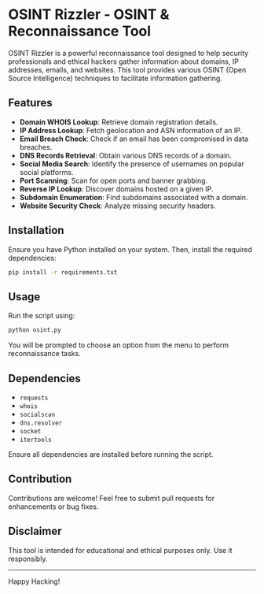 # OSINT Rizzler - OSINT & Reconnaissance Tool

OSINT Rizzler is a powerful reconnaissance tool designed to help security professionals and ethical hackers gather information about domains, IP addresses, emails, and websites. This tool provides various OSINT (Open Source Intelligence) techniques to facilitate information gathering.

## Features
- **Domain WHOIS Lookup**: Retrieve domain registration details.
- **IP Address Lookup**: Fetch geolocation and ASN information of an IP.
- **Email Breach Check**: Check if an email has been compromised in data breaches.
- **DNS Records Retrieval**: Obtain various DNS records of a domain.
- **Social Media Search**: Identify the presence of usernames on popular social platforms.
- **Port Scanning**: Scan for open ports and banner grabbing.
- **Reverse IP Lookup**: Discover domains hosted on a given IP.
- **Subdomain Enumeration**: Find subdomains associated with a domain.
- **Website Security Check**: Analyze missing security headers.

## Installation
Ensure you have Python installed on your system. Then, install the required dependencies:

```bash
pip install -r requirements.txt
```

## Usage
Run the script using:

```bash
python osint.py
```

You will be prompted to choose an option from the menu to perform reconnaissance tasks.

## Dependencies
- `requests`
- `whois`
- `socialscan`
- `dns.resolver`
- `socket`
- `itertools`

Ensure all dependencies are installed before running the script.

## Contribution
Contributions are welcome! Feel free to submit pull requests for enhancements or bug fixes.

## Disclaimer
This tool is intended for educational and ethical purposes only. Use it responsibly.

---

Happy Hacking!

